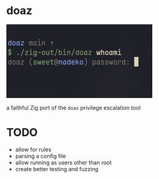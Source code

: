 # doaz

![image example of doaz](./assets/example.png)

a faithful Zig port of the `doas` privilege escalation tool

# TODO

- allow for rules
- parsing a config file
- allow running as users other than root
- create better testing and fuzzing
